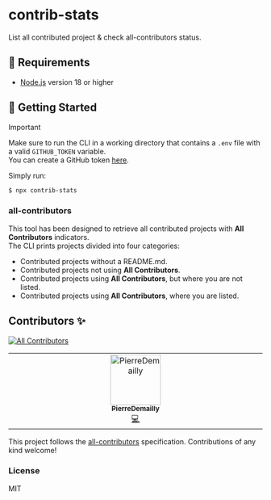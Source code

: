 # contrib-stats

List all contributed project & check all-contributors status.

## 🚧 Requirements

- [Node.js](https://nodejs.org/en/) version 18 or higher

## 🚀 Getting Started

> [!IMPORTANT]
> Make sure to run the CLI in a working directory that contains a `.env` file with a valid `GITHUB_TOKEN` variable.  
> You can create a GitHub token [here](https://github.com/settings/tokens).

Simply run:
```bash
$ npx contrib-stats
```

### all-contributors

This tool has been designed to retrieve all contributed projects with **All Contributors** indicators.<br>
The CLI prints projects divided into four categories:
- Contributed projects without a README.md.
- Contributed projects not using **All Contributors**.
- Contributed projects using **All Contributors**, but where you are not listed.
- Contributed projects using **All Contributors**, where you are listed.

## Contributors ✨

<!-- ALL-CONTRIBUTORS-BADGE:START - Do not remove or modify this section -->
[![All Contributors](https://img.shields.io/badge/all_contributors-1-orange.svg?style=for-the-badge)](#contributors-)
<!-- ALL-CONTRIBUTORS-BADGE:END -->

<!-- ALL-CONTRIBUTORS-LIST:START - Do not remove or modify this section -->
<!-- prettier-ignore-start -->
<!-- markdownlint-disable -->
<table>
  <tbody>
    <tr>
      <td align="center" valign="top" width="14.28%"><a href="https://github.com/PierreDemailly"><img src="https://avatars.githubusercontent.com/u/39910767?v=4?s=100" width="100px;" alt="PierreDemailly"/><br /><sub><b>PierreDemailly</b></sub></a><br /><a href="https://github.com/PierreDemailly/contrib-stats/commits?author=PierreDemailly" title="Code">💻</a></td>
    </tr>
  </tbody>
</table>

<!-- markdownlint-restore -->
<!-- prettier-ignore-end -->

<!-- ALL-CONTRIBUTORS-LIST:END -->

This project follows the [all-contributors](https://github.com/all-contributors/all-contributors) specification. Contributions of any kind welcome!

### License
MIT
